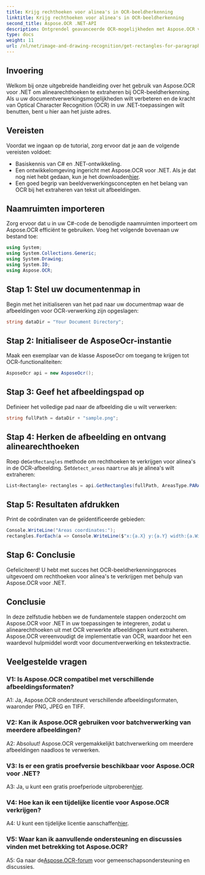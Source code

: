 ```yaml
---
title: Krijg rechthoeken voor alinea's in OCR-beeldherkenning
linktitle: Krijg rechthoeken voor alinea's in OCR-beeldherkenning
second_title: Aspose.OCR .NET-API
description: Ontgrendel geavanceerde OCR-mogelijkheden met Aspose.OCR voor .NET. Extraheer alinearechthoeken moeiteloos.
type: docs
weight: 11
url: /nl/net/image-and-drawing-recognition/get-rectangles-for-paragraphs/
---
```

## Invoering

Welkom bij onze uitgebreide handleiding over het gebruik van Aspose.OCR voor .NET om alinearechthoeken te extraheren bij OCR-beeldherkenning. Als u uw documentverwerkingsmogelijkheden wilt verbeteren en de kracht van Optical Character Recognition (OCR) in uw .NET-toepassingen wilt benutten, bent u hier aan het juiste adres.

## Vereisten

Voordat we ingaan op de tutorial, zorg ervoor dat je aan de volgende vereisten voldoet:

- Basiskennis van C# en .NET-ontwikkeling.
-  Een ontwikkelomgeving ingericht met Aspose.OCR voor .NET. Als je dat nog niet hebt gedaan, kun je het downloaden[hier](https://releases.aspose.com/ocr/net/).
- Een goed begrip van beeldverwerkingsconcepten en het belang van OCR bij het extraheren van tekst uit afbeeldingen.

## Naamruimten importeren

Zorg ervoor dat u in uw C#-code de benodigde naamruimten importeert om Aspose.OCR efficiënt te gebruiken. Voeg het volgende bovenaan uw bestand toe:

```csharp
using System;
using System.Collections.Generic;
using System.Drawing;
using System.IO;
using Aspose.OCR;
```

## Stap 1: Stel uw documentenmap in

Begin met het initialiseren van het pad naar uw documentmap waar de afbeeldingen voor OCR-verwerking zijn opgeslagen:

```csharp
string dataDir = "Your Document Directory";
```

## Stap 2: Initialiseer de AsposeOcr-instantie

Maak een exemplaar van de klasse AsposeOcr om toegang te krijgen tot OCR-functionaliteiten:

```csharp
AsposeOcr api = new AsposeOcr();
```

## Stap 3: Geef het afbeeldingspad op

Definieer het volledige pad naar de afbeelding die u wilt verwerken:

```csharp
string fullPath = dataDir + "sample.png";
```

## Stap 4: Herken de afbeelding en ontvang alinearechthoeken

 Roep de`GetRectangles` methode om rechthoeken te verkrijgen voor alinea's in de OCR-afbeelding. Set`detect_areas` naar`true` als je alinea's wilt extraheren:

```csharp
List<Rectangle> rectangles = api.GetRectangles(fullPath, AreasType.PARAGRAPHS, true);
```

## Stap 5: Resultaten afdrukken

Print de coördinaten van de geïdentificeerde gebieden:

```csharp
Console.WriteLine("Areas coordinates:");
rectangles.ForEach(a => Console.WriteLine($"x:{a.X} y:{a.Y} width:{a.Width} height:{a.Height}"));
```

## Stap 6: Conclusie

Gefeliciteerd! U hebt met succes het OCR-beeldherkenningsproces uitgevoerd om rechthoeken voor alinea's te verkrijgen met behulp van Aspose.OCR voor .NET.

## Conclusie

In deze zelfstudie hebben we de fundamentele stappen onderzocht om Aspose.OCR voor .NET in uw toepassingen te integreren, zodat u alinearechthoeken uit met OCR verwerkte afbeeldingen kunt extraheren. Aspose.OCR vereenvoudigt de implementatie van OCR, waardoor het een waardevol hulpmiddel wordt voor documentverwerking en tekstextractie.

## Veelgestelde vragen

### V1: Is Aspose.OCR compatibel met verschillende afbeeldingsformaten?

A1: Ja, Aspose.OCR ondersteunt verschillende afbeeldingsformaten, waaronder PNG, JPEG en TIFF.

### V2: Kan ik Aspose.OCR gebruiken voor batchverwerking van meerdere afbeeldingen?

A2: Absoluut! Aspose.OCR vergemakkelijkt batchverwerking om meerdere afbeeldingen naadloos te verwerken.

### V3: Is er een gratis proefversie beschikbaar voor Aspose.OCR voor .NET?

 A3: Ja, u kunt een gratis proefperiode uitproberen[hier](https://releases.aspose.com/).

### V4: Hoe kan ik een tijdelijke licentie voor Aspose.OCR verkrijgen?

 A4: U kunt een tijdelijke licentie aanschaffen[hier](https://purchase.aspose.com/temporary-license/).

### V5: Waar kan ik aanvullende ondersteuning en discussies vinden met betrekking tot Aspose.OCR?

 A5: Ga naar de[Aspose.OCR-forum](https://forum.aspose.com/c/ocr/16) voor gemeenschapsondersteuning en discussies.